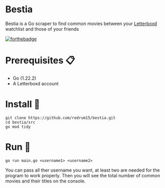 # Bestia
Bestia is a Go scraper to find common movies between your [Letterboxd](https://letterboxd.com/) watchlist and those of your friends

[![forthebadge](https://forthebadge.com/images/badges/made-with-go.svg)](https://forthebadge.com)


# Prerequisites 📋
  - Go (1.22.2)
  - A Letterboxd account
# Install 🔧

```
git clone https://github.com/redrum15/bestia.git
cd bestia/src
go mod tidy
```
# Run 🚀
```
go run main.go <username1> <username2>
```
You can pass all ther username you want, at least two are needed for the program to work properly. Then you will see the total number of common movies and their titles on the console.

